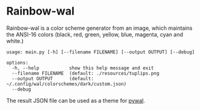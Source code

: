# Rainbow-wal

Rainbow-wal is a color scheme generator from an image, which maintains the
ANSI-16 colors (black, red, green, yellow, blue, magenta, cyan and white.)


```
usage: main.py [-h] [--filename FILENAME] [--output OUTPUT] [--debug]

options:
  -h, --help           show this help message and exit
  --filename FILENAME  (default: ./resources/tuplips.png
  --output OUTPUT      (default: ~/.config/wal/colorschemes/dark/custom.json)
  --debug
```

The result JSON file can be used as a theme for
[pywal](https://github.com/dylanaraps/pywal/tree/master).
